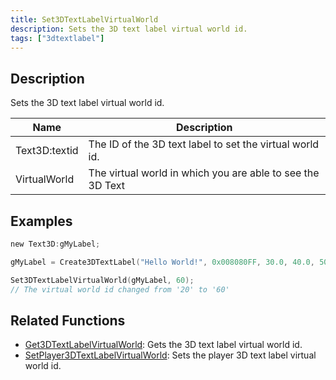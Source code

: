 ```yaml
---
title: Set3DTextLabelVirtualWorld
description: Sets the 3D text label virtual world id.
tags: ["3dtextlabel"]
---
```


<VersionWarn version='omp v1.1.0.2612' />

## Description

Sets the 3D text label virtual world id.

| Name      | Description                                                               |
| --------- | ------------------------------------------------------------------------- |
| Text3D:textid | The ID of the 3D text label to set the virtual world id. |
| VirtualWorld | The virtual world in which you are able to see the 3D Text            |

## Examples

```c
new Text3D:gMyLabel;

gMyLabel = Create3DTextLabel("Hello World!", 0x008080FF, 30.0, 40.0, 50.0, 10.0, 20, false);

Set3DTextLabelVirtualWorld(gMyLabel, 60);
// The virtual world id changed from '20' to '60'
```

## Related Functions

- [Get3DTextLabelVirtualWorld](Get3DTextLabelVirtualWorld): Gets the 3D text label virtual world id.
- [SetPlayer3DTextLabelVirtualWorld](SetPlayer3DTextLabelVirtualWorld): Sets the player 3D text label virtual world id.

